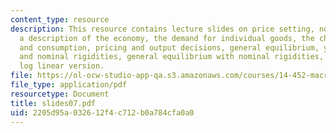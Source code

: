 ```yaml
---
content_type: resource
description: This resource contains lecture slides on price setting, nominal rigidities,
  a description of the economy, the demand for individual goods, the choice of money
  and consumption, pricing and output decisions, general equilibrium, yeomen farmers
  and nominal rigidities, general equilibrium with nominal rigidities, and a useful
  log linear version.
file: https://ol-ocw-studio-app-qa.s3.amazonaws.com/courses/14-452-macroeconomic-theory-ii-spring-2007/2205d95a032612f4c712b0a784cfa0a0_slides07.pdf
file_type: application/pdf
resourcetype: Document
title: slides07.pdf
uid: 2205d95a-0326-12f4-c712-b0a784cfa0a0
---
```

